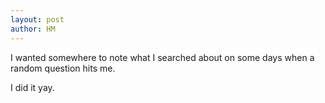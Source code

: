 ```yaml
---
layout: post
author: HM
---
```


I wanted somewhere to note what I searched about on some days when a random question hits me.

I did it yay. 